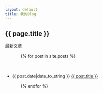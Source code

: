 ```yaml
---
layout: default
title: 我的Blog
---
```


<h2>{{ page.title }}</h2>
<p>最新文章</p>

<ul>

　　{% for post in site.posts %}

　　　　<li>{{ post.date|date_to_string }} <a href="{{ site.baseurl }}{{ post.url }}">{{ post.title }}</a></li>

　　{% endfor %}
</ul>